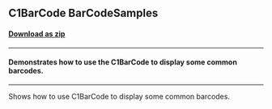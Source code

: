## C1BarCode BarCodeSamples
#### [Download as zip](https://downgit.github.io/#/home?url=https://github.com/GrapeCity/ComponentOne-UWP-Samples/tree/master/\C1.UWP.BarCode\VB\BarCodeSamples)
____
#### Demonstrates how to use the C1BarCode to display some common barcodes.
____
Shows how to use C1BarCode to display some common barcodes.

